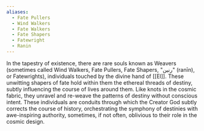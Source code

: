 ```yaml
---
aliases:
  - Fate Pullers
  - Wind Walkers
  - Fate Walkers
  - Fate Shapers
  - Fatewright
  - Ranin
---
```


In the tapestry of existence, there are rare souls known as Weavers (sometimes called Wind Walkers, Fate Pullers, Fate Shapers, "رنين" (ranīn), or Fatewrights), individuals touched by the divine hand of [[El]]. These unwitting shapers of fate hold within them the ethereal threads of destiny, subtly influencing the course of lives around them. Like knots in the cosmic fabric, they unravel and re-weave the patterns of destiny without conscious intent. These individuals are conduits through which the Creator God subtly corrects the course of history, orchestrating the symphony of destinies with awe-inspiring authority, sometimes, if not often, oblivious to their role in the cosmic design.